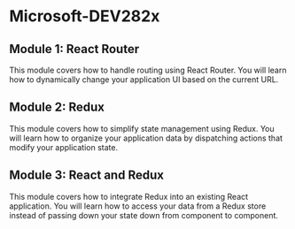 # Microsoft-DEV282x
## Module 1: React Router
This module covers how to handle routing using React Router. You will learn how to dynamically change your application UI based on the current URL.

## Module 2: Redux
This module covers how to simplify state management using Redux. You will learn how to organize your application data by dispatching actions that modify your application state.

## Module 3: React and Redux
This module covers how to integrate Redux into an existing React application. You will learn how to access your data from a Redux store instead of passing down your state down from component to component.
